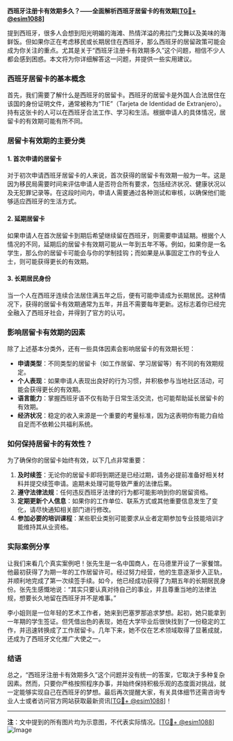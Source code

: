 **西班牙注册卡有效期多久？——全面解析西班牙居留卡的有效期[[TG💪+ @esim1088](https://t.me/s/esim1088)]**

提到西班牙，很多人会想到阳光明媚的海滩、热情洋溢的弗拉门戈舞以及美味的海鲜饭。但如果你正在考虑移民或长期居住在西班牙，那么西班牙的居留政策可能会成为你关注的重点。尤其是关于“西班牙注册卡有效期多久”这个问题，相信不少人都会感到困惑。本文将为你详细解答这一问题，并提供一些实用建议。

### 西班牙居留卡的基本概念

首先，我们需要了解什么是西班牙的居留卡。西班牙的居留卡是外国人合法居住在该国的身份证明文件，通常被称为“TIE”（Tarjeta de Identidad de Extranjero）。持有这张卡的人可以在西班牙合法工作、学习和生活。根据申请人的具体情况，居留卡的有效期可能有所不同。

### 居留卡有效期的主要分类

#### 1. 首次申请的居留卡
对于初次申请西班牙居留卡的人来说，首次获得的居留卡有效期一般为一年。这是因为移民局需要时间来评估申请人是否符合所有要求，包括经济状况、健康状况以及无犯罪记录等。在这段时间内，申请人需要通过各种测试和审核，以确保他们能够适应西班牙的生活方式。

#### 2. 延期居留卡
如果申请人在首次居留卡到期后希望继续留在西班牙，则需要申请延期。根据个人情况的不同，延期后的居留卡有效期可能从一年到五年不等。例如，如果你是一名学生，那么你的居留卡可能会与你的学制挂钩；而如果是从事固定工作的专业人士，则可能获得更长的有效期。

#### 3. 长期居民身份
当一个人在西班牙连续合法居住满五年之后，便有可能申请成为长期居民。这种情况下，获得的居留卡有效期通常为五年，并且不需要每年更新。这标志着你已经完全融入了西班牙社会，并得到了官方的认可。

### 影响居留卡有效期的因素

除了上述基本分类外，还有一些具体因素会影响居留卡的有效期长短：

- **申请类型**：不同类型的居留卡（如工作居留、学习居留等）有不同的有效期规定。
- **个人表现**：如果申请人表现出良好的行为习惯，并积极参与当地社区活动，可能会获得更长的有效期。
- **语言能力**：掌握西班牙语不仅有助于日常生活交流，也可能帮助延长居留卡的有效期。
- **经济状况**：稳定的收入来源是一个重要的考量标准，因为这表明你有能力自给自足而不依赖公共福利系统。

### 如何保持居留卡的有效性？

为了确保你的居留卡始终有效，以下几点非常重要：

1. **及时续签**：无论你的居留卡即将到期还是已经过期，请务必提前准备好相关材料并提交续签申请。逾期未处理可能导致严重的法律后果。
2. **遵守法律法规**：任何违反西班牙法律的行为都可能影响到你的居留资格。
3. **定期更新个人信息**：如果你的工作单位、联系方式或其他重要信息发生了变化，请尽快通知相关部门进行修改。
4. **参加必要的培训课程**：某些职业类别可能要求从业者定期参加专业技能培训才能维持其从业资格。

### 实际案例分享

让我们来看几个真实案例吧！张先生是一名中国商人，在马德里开设了一家餐馆。他最初获得了为期一年的工作居留许可。经过努力经营，他的生意逐渐步入正轨，并顺利地完成了第一次续签手续。如今，他已经成功获得了为期五年的长期居民身份。张先生感慨地说：“其实只要认真对待自己的事业，并且尊重当地的法律法规，想要长久地留在西班牙并不是难事。”

李小姐则是一位年轻的艺术工作者，她来到巴塞罗那追求梦想。起初，她只能拿到一年期的学生签证。但凭借出色的表现，她在大学毕业后很快找到了一份稳定的工作，并迅速转换成了工作居留卡。几年下来，她不仅在艺术领域取得了显著成就，还成为了西班牙文化推广大使之一。

### 结语

总之，“西班牙注册卡有效期多久”这个问题并没有统一的答案，它取决于多种复杂因素。然而，只要你严格按照程序办事，并始终保持积极乐观的态度面对挑战，就一定能够实现自己在西班牙的梦想。最后再次提醒大家，有关具体细节还需咨询专业人士或者访问官方网站获取最新资讯[[TG💪+ @esim1088](https://t.me/s/esim1088)]！

---

**注**：文中提到的所有图片均为示意图，不代表实际情况。[[TG💪+ @esim1088](https://t.me/s/esim1088)] ![Image](https://i.postimg.cc/4NQfJmqS/Snipaste-2025-05-13-00-14-12.png)